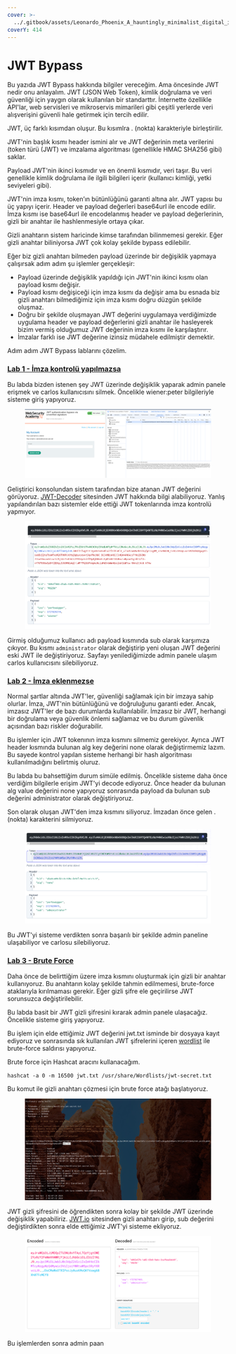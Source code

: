 ```yaml
---
cover: >-
  ../.gitbook/assets/Leonardo_Phoenix_A_hauntingly_minimalist_digital_illustration_2.jpg
coverY: 414
---
```


# JWT Bypass

Bu yazıda JWT Bypass hakkında bilgiler vereceğim. Ama öncesinde JWT nedir onu anlayalım. JWT (JSON Web Token), kimlik doğrulama ve veri güvenliği için yaygın olarak kullanılan bir standarttır. İnternette özellikle API'lar, web servisleri ve mikroservis mimarileri gibi çeşitli yerlerde veri alışverişini güvenli hale getirmek için tercih edilir.

JWT, üç farklı kısımdan oluşur. Bu kısımlra . (nokta) karakteriyle birleştirilir.&#x20;

JWT'nin başlık kısmı header ismini alır ve JWT değerinin meta verilerini (token türü (JWT) ve imzalama algoritması (genellikle HMAC SHA256 gibi) saklar.&#x20;

Payload JWT'nin ikinci kısmıdır ve en önemli kısmıdır, veri taşır. Bu veri genellikle kimlik doğrulama ile ilgili bilgileri içerir (kullanıcı kimliği, yetki seviyeleri gibi).

JWT'nin imza kısmı, token’ın bütünlüğünü garanti altına alır. JWT yapısı bu üç yapıyı içerir. Header ve payload değerleri base64url ile encode edilir. İmza kısmı ise base64url ile encodelanmış header ve payload değerlerinin, gizli bir anahtar ile hashlenmesiyle ortaya çıkar.

Gizli anahtarın sistem haricinde kimse tarafından bilinmemesi gerekir. Eğer gizli anahtar biliniyorsa JWT çok kolay şekilde bypass edilebilir.

Eğer biz gizli anahtarı bilmeden payload üzerinde bir değişiklik yapmaya çalışırsak adım adım şu işlemler gerçekleşir:

* Payload üzerinde değişiklik yapıldığı için JWT'nin ikinci kısmı olan payload kısmı değişir.
* Payload kısmı değişiceği için imza kısmı da değişir ama bu esnada biz gizli anahtarı bilmediğimiz için imza kısmı doğru düzgün şekilde oluşmaz.
* Doğru bir şekilde oluşmayan JWT değerini uygulamaya verdiğimizde uygulama header ve payload değerlerini gizli anahtar ile hasleyerek bizim vermiş olduğumuz JWT değerinin imza kısmı ile karşılaştırır.
* İmzalar farklı ise JWT değerine izinsiz müdahele edilmiştir demektir.

Adım adım JWT Bypass lablarını çözelim.&#x20;

### [Lab 1 - İmza kontrolü yapılmazsa](https://portswigger.net/web-security/jwt/lab-jwt-authentication-bypass-via-unverified-signature)

Bu labda bizden istenen şey JWT üzerinde değişiklik yaparak admin panele erişmek ve carlos kullanıcısını silmek. Öncelikle wiener:peter bilgileriyle sisteme giriş yapıyoruz.

<figure><img src="../.gitbook/assets/image (20).png" alt=""><figcaption></figcaption></figure>

Geliştirici konsolundan sistem tarafından bize atanan JWT değerini görüyoruz. [JWT-Decoder](https://fusionauth.io/dev-tools/jwt-decoder) sitesinden JWT hakkında bilgi alabiliyoruz. Yanlış yapılandırılan bazı sistemler elde ettiği JWT tokenlarında imza kontrolü yapmıyor.

<figure><img src="../.gitbook/assets/image (1) (1).png" alt=""><figcaption></figcaption></figure>

Girmiş olduğumuz kullanıcı adı payload kısmında sub olarak karşımıza çıkıyor. Bu kısmı `administrator` olarak değiştirip yeni oluşan JWT değerini eski JWT ile değiştiriyoruz. Sayfayı yenilediğimizde admin panele ulaşım carlos kullanıcısını silebiliyoruz.

### [Lab 2 - İmza eklenmezse](https://portswigger.net/web-security/jwt/lab-jwt-authentication-bypass-via-flawed-signature-verification)

Normal şartlar altında JWT'ler, güvenliği sağlamak için bir imzaya sahip olurlar. İmza, JWT'nin bütünlüğünü ve doğruluğunu garanti eder. Ancak, imzasız JWT'ler de bazı durumlarda kullanılabilir. İmzasız bir JWT, herhangi bir doğrulama veya güvenlik önlemi sağlamaz ve bu durum güvenlik açısından bazı riskler doğurabilir.

Bu işlemler için JWT tokenının imza kısmını silmemiz gerekiyor. Ayrıca JWT header kısmında bulunan alg key değerini none olarak değiştirmemiz lazım. Bu sayede kontrol yapılan sisteme herhangi bir hash algoritması kullanılmadığını belirtmiş oluruz.

Bu labda bu bahsettiğim durum simüle edilmiş. Öncelikle sisteme daha önce verdiğim bilgilerle erişim JWT'yi decode ediyoruz. Önce header da bulunan alg value değerini none yapıyoruz sonrasında payload da bulunan sub değerini administrator olarak değiştiriyoruz.

Son olarak oluşan JWT'den imza kısmını siliyoruz. İmzadan önce gelen . (nokta) karakterini silmiyoruz.

<figure><img src="../.gitbook/assets/image (2) (1).png" alt=""><figcaption></figcaption></figure>

Bu JWT'yi sisteme verdikten sonra başarılı bir şekilde admin paneline ulaşabiliyor ve carlosu silebiliyoruz.

### [Lab 3  - Brute Force](https://portswigger.net/web-security/jwt/lab-jwt-authentication-bypass-via-weak-signing-key)

Daha önce de belirttiğim üzere imza kısmını oluşturmak için gizli bir anahtar kullanıyoruz. Bu anahtarın kolay şekilde tahmin edilmemesi, brute-force ataklarıyla kırılmaması gerekir. Eğer gizli şifre ele geçirilirse JWT sorunsuzca değiştirilebilir.

Bu labda basit bir JWT gizli şifresini kırarak admin panele ulaşacağız. Öncelikle sisteme giriş yapıyoruz.&#x20;

Bu işlem için elde ettiğimiz JWT değerini jwt.txt isminde bir dosyaya kayıt ediyoruz ve sonrasında sık kullanılan JWT şifrelerini içeren [wordlist](https://github.com/wallarm/jwt-secrets/blob/master/jwt.secrets.list) ile brute-force saldırısı yapıyoruz.

Brute force için Hashcat aracını kullanacağım.

```
hashcat -a 0 -m 16500 jwt.txt /usr/share/Wordlists/jwt-secret.txt
```

Bu komut ile gizli anahtarı çözmesi için brute force atağı başlatıyoruz.

<figure><img src="../.gitbook/assets/image (3) (1).png" alt=""><figcaption></figcaption></figure>

JWT gizli şifresini de öğrendikten sonra kolay bir şekilde JWT üzerinde değişiklik yapabiliriz. [JWT.io](https://jwt.io/) sitesinden gizli anahtarı girip, sub değerini değiştirdikten sonra elde ettiğimiz JWT'yi sisteme ekliyoruz.

<figure><img src="../.gitbook/assets/image (4) (1).png" alt=""><figcaption></figcaption></figure>

Bu işlemlerden sonra admin paan
